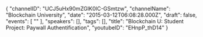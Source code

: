 {
    "channelID": "UCJ5uHx90mZGlK0lC-GSmtzw",
    "channelName": "Blockchain University",
    "date": "2015-03-12T06:08:28.000Z",
    "draft": false,
    "events": [
        ""
    ],
    "speakers": [],
    "tags": [],
    "title": "Blockchain U: Student Project: Paywall Authentification",
    "youtubeID": "EHnpP_thD14"
}